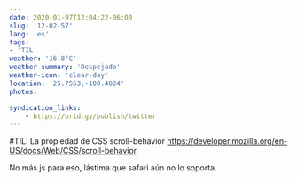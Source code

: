 ```yaml
---
date: 2020-01-07T12:04:22-06:00
slug: '12-02-57'
lang: 'es'
tags:
- 'TIL'
weather: '16.8°C'
weather-summary: 'Despejado'
weather-icon: 'clear-day'
location: '25.7553,-100.4024'
photos:

syndication_links:
    - https://brid.gy/publish/twitter
---
```

 #TIL: La propiedad de CSS scroll-behavior https://developer.mozilla.org/en-US/docs/Web/CSS/scroll-behavior

No más js para eso, lástima que safari aún no lo soporta.